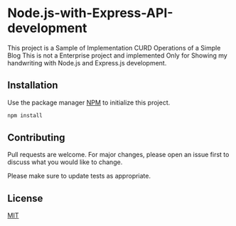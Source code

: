 # Node.js-with-Express-API-development

This project is a Sample of Implementation CURD Operations of a Simple Blog
This is not a Enterprise project and implemented Only for Showing my handwriting 
with Node.js and Express.js development.



## Installation

Use the package manager [NPM](http://npmjs.com) to initialize this project.

```bash
npm install
```




## Contributing

Pull requests are welcome. For major changes, please open an issue first
to discuss what you would like to change.

Please make sure to update tests as appropriate.

## License

[MIT](https://choosealicense.com/licenses/mit/)
